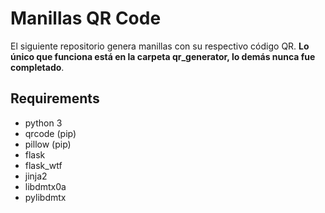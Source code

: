 # Manillas QR Code

El siguiente repositorio genera manillas con su respectivo código QR. **Lo único que funciona está en la carpeta qr_generator, lo demás nunca fue completado**.

## Requirements

- python 3
- qrcode (pip)
- pillow (pip)
- flask
- flask_wtf
- jinja2
- libdmtx0a
- pylibdmtx
